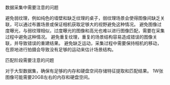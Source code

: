 数据采集中需要注意的问题

避免弱纹理，例如纯色的墙壁和缺乏纹理的桌子，弱纹理场景会使得图像间缺乏关联，可以通过布置场景或保证相机获取足够大的视野避免这种情况。
避免图像过度曝光，与弱纹理相似，过度曝光的图像和高光也难以进行图像匹配，需要在采集过程中避免这种情况。
避免重复纹理，重复的场景结构容易造成错误的图像关联，并导致错误的重建结果。
避免缺乏运动，采集过程中需要保持相机的移动，在原地进行拍摄会导致没有足够的运动来估计场景结构。


匹配阶段需要注意的问题

对于大型数据集，确保有足够的内存和硬盘空间存储特征提取和匹配结果。
1W张图像可能需要20GB左右的内存和硬盘空间。
